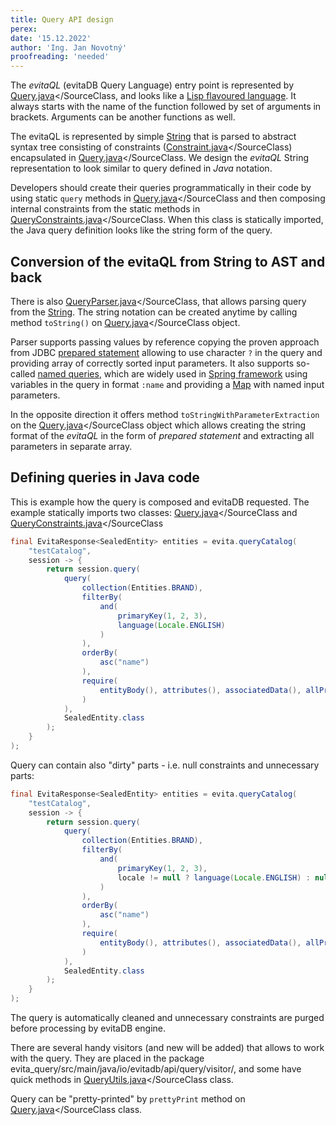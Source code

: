 ```yaml
---
title: Query API design
perex:
date: '15.12.2022'
author: 'Ing. Jan Novotný'
proofreading: 'needed'
---
```


The *evitaQL* (evitaDB Query Language) entry point is represented by
<SourceClass>[Query.java](https://github.com/FgForrest/evitaDB-research/blob/master/evita_query/src/main/java/io/evitadb/api/query/Query.java)</SourceClass, and looks like
a [Lisp flavoured language](https://en.wikipedia.org/wiki/Lisp_(programming_language)). It always starts with the name
of the function followed by set of arguments in brackets. Arguments can be another functions as well.

The evitaQL is represented by simple [String](https://docs.oracle.com/en/java/javase/17/docs/api/java.base/java/lang/String.html)
that is parsed to abstract syntax tree consisting of constraints
(<SourceClass>[Constraint.java](https://github.com/FgForrest/evitaDB-research/blob/master/evita_query/src/main/java/io/evitadb/api/query/Constraint.java)</SourceClass)
encapsulated in <SourceClass>[Query.java](https://github.com/FgForrest/evitaDB-research/blob/master/evita_query/src/main/java/io/evitadb/api/query/Query.java)</SourceClass.
We design the *evitaQL* String representation to look similar to query defined in *Java* notation.

Developers should create their queries programmatically in their code by using static `query` methods in
<SourceClass>[Query.java](https://github.com/FgForrest/evitaDB-research/blob/master/evita_query/src/main/java/io/evitadb/api/query/Query.java)</SourceClass
and then composing internal constraints from the static methods in
<SourceClass>[QueryConstraints.java](https://github.com/FgForrest/evitaDB-research/blob/master/evita_query/src/main/java/io/evitadb/api/query/QueryConstraints.java)</SourceClass. When this
class is statically imported, the Java query definition looks like the string form of the query.

## Conversion of the evitaQL from String to AST and back

There is also <SourceClass>[QueryParser.java](https://github.com/FgForrest/evitaDB-research/blob/master/evita_query/src/main/java/io/evitadb/api/query/QueryParser.java)</SourceClass, that allows
parsing query from the [String](https://docs.oracle.com/en/java/javase/17/docs/api/java.base/java/lang/String.html).
The string notation can be created anytime by calling method `toString()` on <SourceClass>[Query.java](https://github.com/FgForrest/evitaDB-research/blob/master/evita_query/src/main/java/io/evitadb/api/query/Query.java)</SourceClass
object.

Parser supports passing values by reference copying the proven approach from JDBC [prepared statement](https://docs.oracle.com/javase/tutorial/jdbc/basics/prepared.html)
allowing to use character `?` in the query and providing array of correctly sorted input parameters. It also supports
so-called [named queries](https://docs.spring.io/spring-framework/docs/current/javadoc-api/org/springframework/jdbc/core/namedparam/NamedParameterJdbcTemplate.html),
which are widely used in [Spring framework](https://spring.io/projects/spring-data-jdbc) using variables in the query
in format `:name` and providing a [Map](https://docs.oracle.com/javase/8/docs/api/java/util/Map.html) with named
input parameters.

In the opposite direction it offers method `toStringWithParameterExtraction` on the <SourceClass>[Query.java](https://github.com/FgForrest/evitaDB-research/blob/master/evita_query/src/main/java/io/evitadb/api/query/Query.java)</SourceClass
object which allows creating the string format of the *evitaQL* in the form of *prepared statement* and extracting all
parameters in separate array.

## Defining queries in Java code

This is example how the query is composed and evitaDB requested. The example statically imports two classes:
<SourceClass>[Query.java](https://github.com/FgForrest/evitaDB-research/blob/master/evita_query/src/main/java/io/evitadb/api/query/Query.java)</SourceClass and
<SourceClass>[QueryConstraints.java](https://github.com/FgForrest/evitaDB-research/blob/master/evita_query/src/main/java/io/evitadb/api/query/QueryConstraints.java)</SourceClass

``` java
final EvitaResponse<SealedEntity> entities = evita.queryCatalog(
	"testCatalog",
	session -> {
		return session.query(
			query(
				collection(Entities.BRAND),
				filterBy(
					and(
						primaryKey(1, 2, 3),
						language(Locale.ENGLISH)
					)
				),
				orderBy(
					asc("name")
				),
				require(
					entityBody(), attributes(), associatedData(), allPrices(), references()
				)
			),
			SealedEntity.class
		);
	}
);
```

Query can contain also "dirty" parts - i.e. null constraints and unnecessary parts:

``` java
final EvitaResponse<SealedEntity> entities = evita.queryCatalog(
	"testCatalog",
	session -> {
		return session.query(
			query(
				collection(Entities.BRAND),
				filterBy(
					and(
						primaryKey(1, 2, 3),
						locale != null ? language(Locale.ENGLISH) : null
					)
				),
				orderBy(
					asc("name")
				),
				require(
					entityBody(), attributes(), associatedData(), allPrices(), references()
				)
			),
			SealedEntity.class
		);
	}
);
```

The query is automatically cleaned and unnecessary constraints are purged before processing by evitaDB engine.

There are several handy visitors (and new will be added) that allows to work with the query. They are placed in the package
<SourceClass branch="POC">evita_query/src/main/java/io/evitadb/api/query/visitor/</SourceClass>, and some have quick methods in
<SourceClass>[QueryUtils.java](https://github.com/FgForrest/evitaDB-research/blob/master/evita_query/src/main/java/io/evitadb/api/query/QueryUtils.java)</SourceClass class.

Query can be "pretty-printed" by `prettyPrint` method on <SourceClass>[Query.java](https://github.com/FgForrest/evitaDB-research/blob/master/evita_query/src/main/java/io/evitadb/api/query/Query.java)</SourceClass class.
